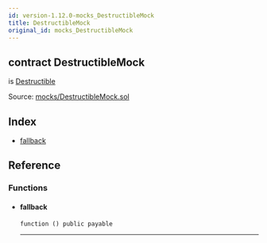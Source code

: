 ```yaml
---
id: version-1.12.0-mocks_DestructibleMock
title: DestructibleMock
original_id: mocks_DestructibleMock
---
```


<div class="contract-doc"><div class="contract"><h2 class="contract-header"><span class="contract-kind">contract</span> DestructibleMock</h2><p class="base-contracts"><span>is</span> <a href="lifecycle_Destructible.html">Destructible</a></p><div class="source">Source: <a href="https://github.com/OpenZeppelin/zeppelin-solidity/blob/v1.12.0/contracts/mocks/DestructibleMock.sol" target="_blank">mocks/DestructibleMock.sol</a></div></div><div class="index"><h2>Index</h2><ul><li><a href="mocks_DestructibleMock.html#">fallback</a></li></ul></div><div class="reference"><h2>Reference</h2><div class="functions"><h3>Functions</h3><ul><li><div class="item function"><span id="fallback" class="anchor-marker"></span><h4 class="name">fallback</h4><div class="body"><code class="signature">function <strong></strong><span>() </span><span>public </span><span>payable </span></code><hr/></div></div></li></ul></div></div></div>
